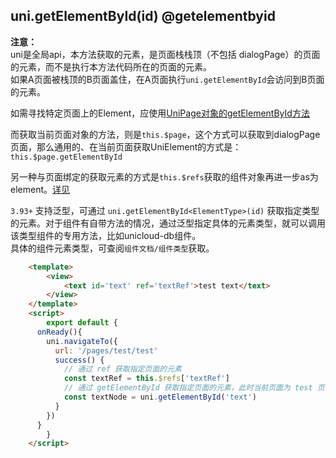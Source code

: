 ## uni.getElementById(id) @getelementbyid

<!-- UTSAPIJSON.getElementById.description -->

<!-- UTSAPIJSON.getElementById.compatibility -->

**注意：** \
uni是全局api，本方法获取的元素，是页面栈栈顶（不包括 dialogPage）的页面的元素，而不是执行本方法代码所在的页面的元素。\
如果A页面被栈顶的B页面盖住，在A页面执行`uni.getElementById`会访问到B页面的元素。

如需寻找特定页面上的Element，应使用[UniPage对象的getElementById方法](../api/get-current-pages.md#getelementbyid)

而获取当前页面对象的方法，则是`this.$page`，这个方式可以获取到dialogPage页面，那么通用的、在当前页面获取UniElement的方式是：`this.$page.getElementById`

另一种与页面绑定的获取元素的方式是`this.$refs`获取的组件对象再进一步as为element。[详见](../tutorial/idref.md#ref方式)

<!-- UTSAPIJSON.getElementById.param -->

`3.93+` 支持泛型，可通过 `uni.getElementById<ElementType>(id)` 获取指定类型的元素。对于组件有自带方法的情况，通过泛型指定具体的元素类型，就可以调用该类型组件的专用方法，比如unicloud-db组件。\
具体的组件元素类型，可查阅`组件文档/组件类型`获取。

```html
	<template>
		<view>
			<text id='text' ref='textRef'>test text</text>
		</view>
	</template>
	<script>
		export default {
      onReady(){
        uni.navigateTo({
          url: '/pages/test/test'
          success() {
            // 通过 ref 获取指定页面的元素
            const textRef = this.$refs['textRef']
            // 通过 getElementById 获取指定页面的元素，此时当前页面为 test 页面，所以获取不到 #text 元素
            const textNode = uni.getElementById('text')
          }
        })
      }
		}
	</script>
```

<!-- UTSAPIJSON.getElementById.returnValue -->

<!-- UTSAPIJSON.getElementById.example -->

<!-- UTSAPIJSON.getElementById.tutorial -->

<!-- UTSAPIJSON.general_type.name -->

<!-- UTSAPIJSON.general_type.param -->
